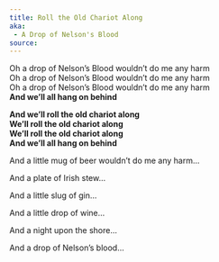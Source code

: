 ```yaml
---
title: Roll the Old Chariot Along
aka: 
 - A Drop of Nelson's Blood
source:
---
```


Oh a drop of Nelson’s Blood wouldn’t do me any harm  
Oh a drop of Nelson’s Blood wouldn’t do me any harm  
Oh a drop of Nelson’s Blood wouldn’t do me any harm  
**And we’ll all hang on behind**

**And we’ll roll the old chariot along**  
**We’ll roll the old chariot along**  
**We’ll roll the old chariot along**  
**And we’ll all hang on behind**

And a little mug of beer wouldn’t do me any harm...

And a plate of Irish stew...

And a little slug of gin...

And a little drop of wine...

And a night upon the shore...

And a drop of Nelson’s blood...
